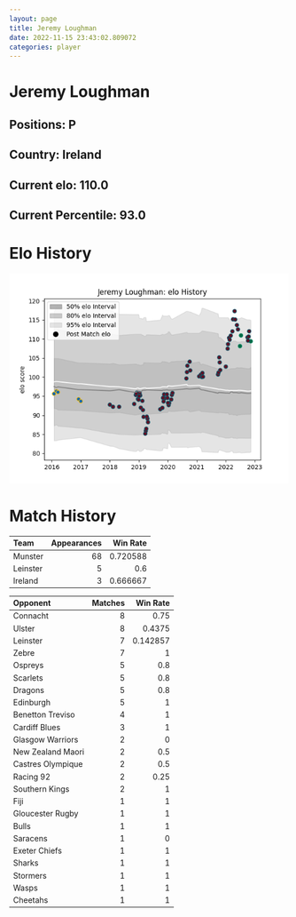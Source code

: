 ```yaml
---  
layout: page  
title: Jeremy Loughman  
date: 2022-11-15 23:43:02.809072  
categories: player  
---
```

# Jeremy Loughman

## Positions: P

## Country: Ireland

## Current elo: 110.0

## Current Percentile: 93.0

# Elo History


![elo history](history_JeremyLoughman.png)
# Match History


| Team     |   Appearances |   Win Rate |
|:---------|--------------:|-----------:|
| Munster  |            68 |   0.720588 |
| Leinster |             5 |   0.6      |
| Ireland  |             3 |   0.666667 |

| Opponent          |   Matches |   Win Rate |
|:------------------|----------:|-----------:|
| Connacht          |         8 |   0.75     |
| Ulster            |         8 |   0.4375   |
| Leinster          |         7 |   0.142857 |
| Zebre             |         7 |   1        |
| Ospreys           |         5 |   0.8      |
| Scarlets          |         5 |   0.8      |
| Dragons           |         5 |   0.8      |
| Edinburgh         |         5 |   1        |
| Benetton Treviso  |         4 |   1        |
| Cardiff Blues     |         3 |   1        |
| Glasgow Warriors  |         2 |   0        |
| New Zealand Maori |         2 |   0.5      |
| Castres Olympique |         2 |   0.5      |
| Racing 92         |         2 |   0.25     |
| Southern Kings    |         2 |   1        |
| Fiji              |         1 |   1        |
| Gloucester Rugby  |         1 |   1        |
| Bulls             |         1 |   1        |
| Saracens          |         1 |   0        |
| Exeter Chiefs     |         1 |   1        |
| Sharks            |         1 |   1        |
| Stormers          |         1 |   1        |
| Wasps             |         1 |   1        |
| Cheetahs          |         1 |   1        |